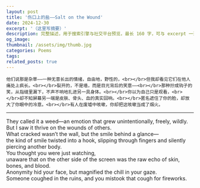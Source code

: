 ```yaml
---
layout: post
title: '伤口上的盐——Salt on the Wound'
date: 2024-12-30
excerpt: '（这里写摘要）'
description: 完整描述，用于搜索引擎与社交平台预览，最长 160 字，可与 excerpt 一致
og_image: 
thumbnail: /assets/img/thumb.jpg
categories: Poems
tags: 
related_posts: true
---
```


```
他们说那是杂草——一种无意长出的情绪，自由地，野性的，<br></br>但我却看见它们在他人痛处上疯长。<br></br>裂开的，不是墙，而是目光背后的笑意——<br></br>那种拧成钩子的笑，从指缝里漏下，不声不响地扎进另一具身体。<br></br>你以为自己只是观看，<br></br>却不知屏幕另一端是皮肤、骨头、血的真实回响。<br></br>匿名遮住了你的脸，却放大了你眼中的冷意。<br></br>有人在废墟中咳嗽，你却把这咳嗽当成了烟火。
```

---

They called it a weed—an emotion that grew unintentionally, freely, wildly.  
But I saw it thrive on the wounds of others.  
What cracked wasn’t the wall, but the smile behind a glance—  
the kind of smile twisted into a hook, slipping through fingers and silently piercing another body.  
You thought you were just watching,  
unaware that on the other side of the screen was the raw echo of skin, bones, and blood.  
Anonymity hid your face, but magnified the chill in your gaze.  
Someone coughed in the ruins, and you mistook that cough for fireworks.
